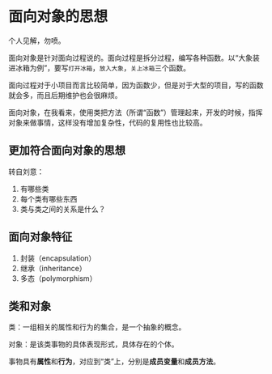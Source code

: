 # 面向对象的思想

个人见解，勿喷。

面向对象是针对面向过程说的。面向过程是拆分过程，编写各种函数。以“大象装进冰箱为例”，要写`打开冰箱`，`放入大象`，`关上冰箱`三个函数。

面向过程对于小项目而言比较简单，因为函数少，但是对于大型的项目，写的函数就会多，而且后期维护也会很麻烦。

面向对象，在我看来，使用类把方法（所谓“函数”）管理起来，开发的时候，指挥对象来做事情，这样没有增加复杂性，代码的复用性也比较高。

## 更加符合面向对象的思想

转自刘意：

1. 有哪些类
2. 每个类有哪些东西
3. 类与类之间的关系是什么？

## 面向对象特征

1. 封装（encapsulation）
2. 继承（inheritance）
3. 多态（polymorphism）

## 类和对象

类：一组相关的属性和行为的集合，是一个抽象的概念。

对象：是该类事物的具体表现形式，具体存在的个体。

事物具有**属性**和**行为**，对应到“类”上，分别是**成员变量**和**成员方法**。
